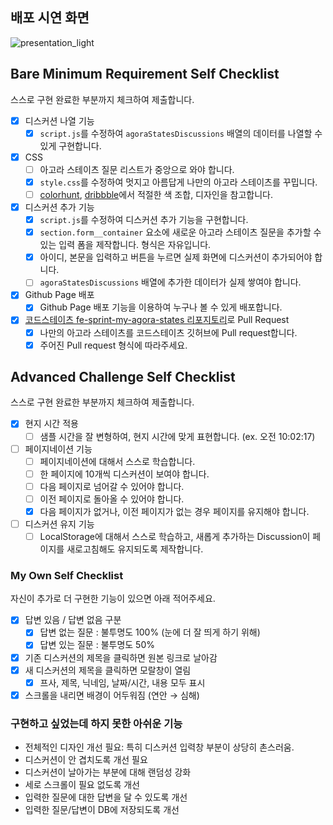 ## 배포 시연 화면

![presentation_light](https://user-images.githubusercontent.com/65957855/224229430-b29939fc-14ba-4eee-8ebf-cab7d8346b62.gif)

## Bare Minimum Requirement Self Checklist

스스로 구현 완료한 부분까지 체크하여 제출합니다.

-   [x] 디스커션 나열 기능
    -   [x] `script.js`를 수정하여 `agoraStatesDiscussions` 배열의 데이터를 나열할 수 있게 구현합니다.
-   [x] CSS
    -   [ ] 아고라 스테이츠 질문 리스트가 중앙으로 와야 합니다.
    -   [x] `style.css`를 수정하여 멋지고 아름답게 나만의 아고라 스테이츠를 꾸밉니다.
    -   [ ] [colorhunt](https://colorhunt.co/palettes/popular), [dribbble](https://dribbble.com/)에서 적절한 색 조합, 디자인을 참고합니다.
-   [x] 디스커션 추가 기능
    -   [x] `script.js`를 수정하여 디스커션 추가 기능을 구현합니다.
    -   [x] `section.form__container` 요소에 새로운 아고라 스테이츠 질문을 추가할 수 있는 입력 폼을 제작합니다. 형식은 자유입니다.
    -   [x] 아이디, 본문을 입력하고 버튼을 누르면 실제 화면에 디스커션이 추가되어야 합니다.
    -   [ ] `agoraStatesDiscussions` 배열에 추가한 데이터가 실제 쌓여야 합니다.
-   [x] Github Page 배포
    -   [x] Github Page 배포 기능을 이용하여 누구나 볼 수 있게 배포합니다.
-   [x] [코드스테이츠 fe-sprint-my-agora-states 리포지토리](https://github.com/codestates-seb/fe-sprint-my-agora-states)로 Pull Request
    -   [x] 나만의 아고라 스테이츠를 코드스테이츠 깃허브에 Pull request합니다.
    -   [x] 주어진 Pull request 형식에 따라주세요.

## Advanced Challenge Self Checklist

스스로 구현 완료한 부분까지 체크하여 제출합니다.

-   [x] 현지 시간 적용
    -   [ ] 샘플 시간을 잘 변형하여, 현지 시간에 맞게 표현합니다. (ex. 오전 10:02:17)
-   [ ] 페이지네이션 기능
    -   [ ] 페이지네이션에 대해서 스스로 학습합니다.
    -   [ ] 한 페이지에 10개씩 디스커션이 보여야 합니다.
    -   [ ] 다음 페이지로 넘어갈 수 있어야 합니다.
    -   [ ] 이전 페이지로 돌아올 수 있어야 합니다.
    -   [x] 다음 페이지가 없거나, 이전 페이지가 없는 경우 페이지를 유지해야 합니다.
-   [ ] 디스커션 유지 기능
    -   [ ] LocalStorage에 대해서 스스로 학습하고, 새롭게 추가하는 Discussion이 페이지를 새로고침해도 유지되도록 제작합니다.

### My Own Self Checklist

자신이 추가로 더 구현한 기능이 있으면 아래 적어주세요.

-   [x] 답변 있음 / 답변 없음 구분
    -   [x] 답변 없는 질문 : 불투명도 100% (눈에 더 잘 띄게 하기 위해)
    -   [x] 답변 있는 질문 : 불투명도 50%
-   [x] 기존 디스커션의 제목을 클릭하면 원본 링크로 날아감
-   [x] 새 디스커션의 제목을 클릭하면 모랄창이 열림
    -   [x] 프사, 제목, 닉네임, 날짜/시간, 내용 모두 표시
-   [x] 스크롤을 내리면 배경이 어두워짐 (연안 → 심해)

### 구현하고 싶었는데 하지 못한 아쉬운 기능

-   전체적인 디자인 개선 필요: 특히 디스커션 입력창 부분이 상당히 촌스러움.
-   디스커션이 안 겹치도록 개선 필요
-   디스커션이 날아가는 부분에 대해 랜덤성 강화
-   세로 스크롤이 필요 없도록 개선
-   입력한 질문에 대한 답변을 달 수 있도록 개선
-   입력한 질문/답변이 DB에 저장되도록 개선
